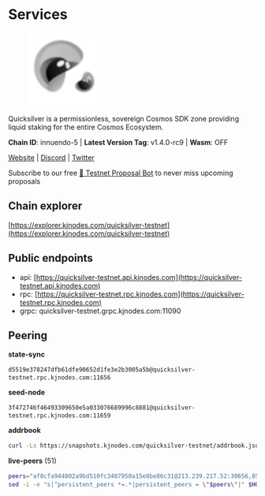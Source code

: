 # Services

<figure><img src="https://raw.githubusercontent.com/kj89/cosmos-images/main/logos/quicksilver.png" width="150" alt=""><figcaption></figcaption></figure>

Quicksilver is a permissionless, sovereign Cosmos SDK zone providing liquid staking for the entire Cosmos Ecosystem.

**Chain ID**: innuendo-5 | **Latest Version Tag**: v1.4.0-rc9 | **Wasm**: OFF

[Website](https://quicksilver.zone) | [Discord](https://discord.gg/quicksilverprotocol) | [Twitter](https://twitter.com/quicksilverzone)



Subscribe to our free [🤖 Testnet Proposal Bot](https://t.me/kjnodes_testnet_proposal_bot) to never miss upcoming proposals


## Chain explorer
[https://explorer.kjnodes.com/quicksilver-testnet](https://explorer.kjnodes.com/quicksilver-testnet)

## Public endpoints

* api: [https://quicksilver-testnet.api.kjnodes.com](https://quicksilver-testnet.api.kjnodes.com)
* rpc: [https://quicksilver-testnet.rpc.kjnodes.com](https://quicksilver-testnet.rpc.kjnodes.com)
* grpc: quicksilver-testnet.grpc.kjnodes.com:11090

## Peering

**state-sync**

```text
d5519e378247dfb61dfe90652d1fe3e2b3005a5b@quicksilver-testnet.rpc.kjnodes.com:11656
```

**seed-node**

```text
3f472746f46493309650e5a033076689996c8881@quicksilver-testnet.rpc.kjnodes.com:11659
```

**addrbook**
```bash
curl -Ls https://snapshots.kjnodes.com/quicksilver-testnet/addrbook.json > $HOME/.quicksilverd/config/addrbook.json
```

**live-peers** (51)
```bash
peers="af8cfa944802a9bd510fc3407950a15e8be86c31@213.239.217.52:30656,8557601a5dbac24afc576422ff00ad65c631520f@84.46.246.109:26656,9e0604571aa20314c2261d70b7d8823414702715@51.159.141.209:26656,1452d484454c0f93ddf3cbf987ce1b9cadd8f23f@65.21.95.180:37656,2096650d8586b858d3369205f3b46ac4c765bc8e@65.109.53.155:26656,9a60250367f370dc7395c7a5b0d503cec544188f@65.108.230.113:20026,bdb93c655989b2c1882339fabb013317066dda56@95.214.52.138:26676,a37474c1f254cd4b16d924327a755c914e8e7d86@65.109.30.53:26656,03332cdbc3d354846a18992effbb8c20aa28f52a@65.21.133.125:28656,42f87cb55d5fdd222da28023613c66857398c4b8@5.22.223.252:26656,1c4274460224753e8080d0efd16c0ed88fe27fc0@51.195.145.103:26656,d5519e378247dfb61dfe90652d1fe3e2b3005a5b@65.109.68.190:11656,f0621c59ca7cfba98015ae2a47886fc3d9c0020c@94.130.132.227:2060,3519e61e653db97f5d1c7f1bec9b0072bca4d5fe@144.76.45.59:16656,a49d8d304e96350272dca24934b8295bc81d75d2@23.227.200.10:26656,dc88be3a0075ce429a423237abe223a9528ce0df@65.108.204.119:31656,0551eaa0db7097274410ee27a71672817e314b83@167.235.245.191:26656,e6bf4eca6a11035c06be529cb8c3758c2c00908f@213.170.135.20:26656,a288baa951cbe92b253c01c3936d930af1d56424@5.161.142.236:26656,be637bd74973424c825c14c99b71f652fbabb48e@65.21.123.172:22656,97377c16946f8e1fa69e7c2c6b7feb32c2090f09@116.202.227.117:11656,796e72ffc343c187cd5e8397c0c09c0671d228e0@185.16.39.51:26656,ac6068dc650358a0c8f7b774630367ba2c70fa1f@93.190.141.68:21026,8ff8a186fe9cbc70d0f34891fa051f87e561a48b@158.160.0.93:26656,e0f0703e9ce343c46e0ec01b19216715e817b358@65.109.85.170:28656,e25a748120c9608c1d2a70fafa75178d862b3463@178.18.254.211:10656,70c7663dba3b5181f1c3b8c92824dad070771ac6@217.13.223.167:56656,13564ca7ffcc8fa6bcc6d405c96fe8c724ec17da@88.99.213.25:11656,46f97e49a49694aead28c27be2c19300f509e273@65.108.129.94:26656,0a3ac40a7a4ce35978c4da97be2eb6974bc3c58b@185.252.233.217:46656,532625a997a6f891405202968607f72afe004f15@202.61.225.157:26666,a637b94cb989909cc182623748ef179b0659f148@65.109.23.114:11156,b06ee574cf0b8641611c709a36b21c103d968c18@162.55.245.219:11656,5c2a752c9b1952dbed075c56c600c3a79b58c395@95.214.55.232:27026,1bb8de1360e51ed35f7c9a39d4039bfc51900730@5.9.61.120:11656,78d271e4b4692ff1ee8490f3825a541558b31870@65.21.95.46:28656,ee6bae1a6d4a1e07f1e4bc7963cabedc6b73426e@94.130.137.119:26656,c409d9297f85d1290b4d6b208a1e66015c51434d@5.161.145.173:26656,d4d83e209a2b096859821228ea17475f9a487a48@23.88.0.170:15651,87d4e2b90141d5d52ed04387db4a46408c3fd66c@35.228.160.230:26656,78acdbabc08231765444b3143a222d433a5157e1@142.132.205.94:15651,f6f1e4a0baf856ff7d7f6d12868a201282914314@65.109.89.5:26656,74abcb5243d4ffc43de6ad1a288d8e50adcd467e@65.109.80.176:20656,25b8b792bb14e8bfdcdfa163a14710d5645a4eba@148.251.91.77:20656,2be586e675b0f55c96905cc83496861c64112f44@65.108.99.224:56656,9434d151be05e013cb0f20d27b699c8272ec4c89@65.109.82.111:29656,a320bf1dd2c16b60c404ab00fb06604e9377290c@65.108.44.149:20656,858ba6bc33a6d13fdd9ddad344d788dcf91cf565@142.132.151.99:15651,8a7c6e39ada0957c42cd716cb449c7df99ec299a@195.3.221.13:56676,3c48a780b85d248e34e63eca5d44c624f93d09d5@135.181.59.162:11156,df10d618cfc818e5943f5eefd81f4df265f8393e@207.180.243.64:11656"
sed -i -e "s|^persistent_peers *=.*|persistent_peers = \"$peers\"|" $HOME/.quicksilverd/config/config.toml
```
